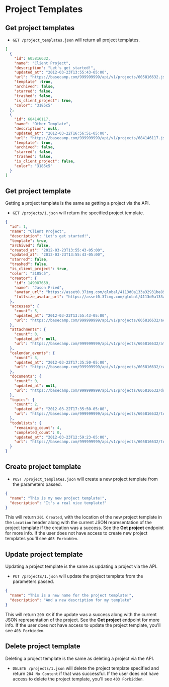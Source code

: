 Project Templates
=================

Get project templates
---------------------

* `GET /project_templates.json` will return all project templates.

```json
[
  {
    "id": 605816632,
    "name": "Client Project",
    "description": "Let's get started!",
    "updated_at": "2012-03-23T13:55:43-05:00",
    "url": "https://basecamp.com/999999999/api/v1/projects/605816632.json",
    "template" :true,
    "archived": false,
    "starred": false,
    "trashed": false,
    "is_client_project": true,
    "color": "3185c5"
  },
  {
    "id": 684146117,
    "name": "Other Template",
    "description": null,
    "updated_at": "2012-03-22T16:56:51-05:00",
    "url": "https://basecamp.com/999999999/api/v1/projects/684146117.json",
    "template": true,
    "archived": false,
    "starred": false,
    "trashed": false,
    "is_client_project": false,
    "color": "3185c5"
  }
]
```

Get project template
--------------------

Getting a project template is the same as getting a project via the API.


* `GET /projects/1.json` will return the specified project template.

```json
{
  "id": 1,
  "name": "Client Project",
  "description": "Let's get started!",
  "template": true,
  "archived": false,
  "created_at": "2012-03-23T13:55:43-05:00",
  "updated_at": "2012-03-23T13:55:43-05:00",
  "starred": false,
  "trashed": false,
  "is_client_project": true,
  "color": "3185c5",
  "creator": {
    "id": 149087659,
    "name": "Jason Fried",
    "avatar_url": "https://asset0.37img.com/global/4113d0a133a32931be8934e70b2ea21efeff72c1/avatar.96.gif?r=3",
    "fullsize_avatar_url": "https://asset0.37img.com/global/4113d0a133a32931be8934e70b2ea21efeff72c1/original.gif?r=3"
  },
  "accesses": {
    "count": 5,
    "updated_at": "2012-03-23T13:55:43-05:00",
    "url": "https://basecamp.com/999999999/api/v1/projects/605816632/accesses.json"
  },
  "attachments": {
    "count": 0,
    "updated_at": null,
    "url": "https://basecamp.com/999999999/api/v1/projects/605816632/attachments.json"
  },
  "calendar_events": {
    "count": 3,
    "updated_at": "2012-03-22T17:35:50-05:00",
    "url": "https://basecamp.com/999999999/api/v1/projects/605816632/calendar_events.json"
  },
  "documents": {
    "count": 0,
    "updated_at": null,
    "url": "https://basecamp.com/999999999/api/v1/projects/605816632/documents.json"
  },
  "topics": {
    "count": 2,
    "updated_at": "2012-03-22T17:35:50-05:00",
    "url": "https://basecamp.com/999999999/api/v1/projects/605816632/topics.json"
  },
  "todolists": {
    "remaining_count": 4,
    "completed_count": 0,
    "updated_at": "2012-03-23T12:59:23-05:00",
    "url": "https://basecamp.com/999999999/api/v1/projects/605816632/todolists.json"
  }
}
```

Create project template
----------------------

* `POST /project_templates.json` will create a new project template from the parameters passed.

```json
{
  "name": "This is my new project template!",
  "description": "It's a real nice template!"
}
```

This will return `201 Created`, with the location of the new project template in the `Location` header along with the current JSON representation of the project template if the creation was a success. See the **Get project** endpoint for more info. If the user does not have access to create new project templates you'll see `403 Forbidden`.

Update project template
-----------------------

Updating a project template is the same as updating a project via the API.

* `PUT /projects/1.json` will update the project template  from the parameters passed.

```json
{
  "name": "This is a new name for the project template!",
  "description": "And a new description for my template"
}
```

This will return `200 OK` if the update was a success along with the current JSON representation of the project. See the **Get project** endpoint for more info. If the user does not have access to update the project template, you'll see `403 Forbidden`.

Delete project template
----------------------

Deleting a project template is the same as deleting a project via the API.

* `DELETE /projects/1.json` will delete the project template specified and return `204 No Content` if that was successful. If the user does not have access to delete the project template, you'll see `403 Forbidden`.
